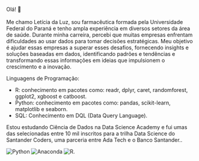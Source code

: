 Olá! 👋
<br><br> Me chamo Letícia da Luz, sou farmacêutica formada pela Universidade Federal do Paraná e tenho ampla experiência em diversos setores da área de saúde. Durante minha carreira, percebi que muitas empresas enfrentam dificuldades ao usar dados para tomar decisões estratégicas. Meu objetivo é ajudar essas empresas a superar esses desafios, fornecendo insights e soluções baseadas em dados, identificando padrões e tendências e transformando essas informações em ideias que impulsionem o crescimento e a inovação.

Linguagens de Programação:
- R: conhecimento em pacotes como: readr, dplyr, caret, randomforest, ggplot2, xgboost e 
catboost.
- Python: conhecimento em pacotes como: pandas, scikit-learn, matplotlib e seaborn.
- SQL: Conhecimento em DQL (Data Query Language).

Estou estudando Ciência de Dados na Data Science Academy e fui umas das selecionadas entre 10 mil inscritos para a trilha Data Science do Santander Coders, uma parceria entre Ada Tech e o Banco Santander..

![Python](https://img.shields.io/badge/python-3670A0?style=for-the-badge&logo=python&logoColor=ffdd54) ![Anaconda](https://img.shields.io/badge/Anaconda-%2344A833.svg?style=for-the-badge&logo=anaconda&logoColor=white) ![R](https://img.shields.io/badge/R-276DC3?style=for-the-badge&logo=r&logoColor=white).
